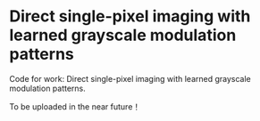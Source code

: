 # Direct single-pixel imaging with learned grayscale modulation patterns
Code for work: Direct single-pixel imaging with learned grayscale modulation patterns.

To be uploaded in the near future！
